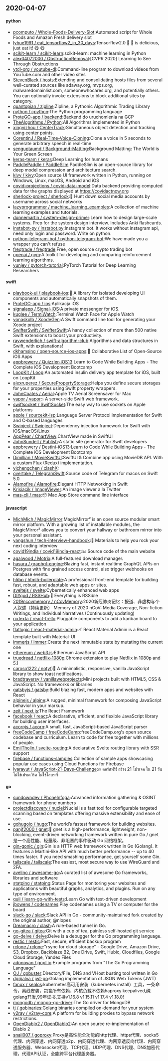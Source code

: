 ## 2020-04-07

#### python
* [pcomputo / Whole-Foods-Delivery-Slot](https://github.com/pcomputo/Whole-Foods-Delivery-Slot):Automated script for Whole Foods and Amazon Fresh delivery slot
* [lyhue1991 / eat_tensorflow2_in_30_days](https://github.com/lyhue1991/eat_tensorflow2_in_30_days):Tensorflow2.0
🍎
🍊
is delicious, just eat it!
😋
😋
* [scikit-learn / scikit-learn](https://github.com/scikit-learn/scikit-learn):scikit-learn: machine learning in Python
* [alex04072000 / ObstructionRemoval](https://github.com/alex04072000/ObstructionRemoval):[CVPR 2020] Learning to See Through Obstructions
* [ytdl-org / youtube-dl](https://github.com/ytdl-org/youtube-dl):Command-line program to download videos from YouTube.com and other video sites
* [StevenBlack / hosts](https://github.com/StevenBlack/hosts):Extending and consolidating hosts files from several well-curated sources like adaway.org, mvps.org, malwaredomainlist.com, someonewhocares.org, and potentially others. You can optionally invoke extensions to block additional sites by category.
* [quantopian / zipline](https://github.com/quantopian/zipline):Zipline, a Pythonic Algorithmic Trading Library
* [python / cpython](https://github.com/python/cpython):The Python programming language
* [ProteGO-app / backend](https://github.com/ProteGO-app/backend):Backend do uruchomienia na GCP
* [TheAlgorithms / Python](https://github.com/TheAlgorithms/Python):All Algorithms implemented in Python
* [xingyizhou / CenterTrack](https://github.com/xingyizhou/CenterTrack):Simultaneous object detection and tracking using center points.
* [CorentinJ / Real-Time-Voice-Cloning](https://github.com/CorentinJ/Real-Time-Voice-Cloning):Clone a voice in 5 seconds to generate arbitrary speech in real-time
* [senguptaumd / Background-Matting](https://github.com/senguptaumd/Background-Matting):Background Matting: The World is Your Green Screen
* [keras-team / keras](https://github.com/keras-team/keras):Deep Learning for humans
* [PaddlePaddle / PaddleSlim](https://github.com/PaddlePaddle/PaddleSlim):PaddleSlim is an open-source library for deep model compression and architecture search.
* [kivy / kivy](https://github.com/kivy/kivy):Open source UI framework written in Python, running on Windows, Linux, macOS, Android and iOS
* [covid-projections / covid-data-model](https://github.com/covid-projections/covid-data-model):Data backend providing computed data for the graphs displayed at https://covidactnow.org
* [sherlock-project / sherlock](https://github.com/sherlock-project/sherlock):🔎
Hunt down social media accounts by username across social networks
* [lazyprogrammer / machine_learning_examples](https://github.com/lazyprogrammer/machine_learning_examples):A collection of machine learning examples and tutorials.
* [donnemartin / system-design-primer](https://github.com/donnemartin/system-design-primer):Learn how to design large-scale systems. Prep for the system design interview. Includes Anki flashcards.
* [instabot-py / instabot.py](https://github.com/instabot-py/instabot.py):Instagram bot. It works without instagram api, need only login and password. Write on python.
* [python-telegram-bot / python-telegram-bot](https://github.com/python-telegram-bot/python-telegram-bot):We have made you a wrapper you can't refuse
* [freqtrade / freqtrade](https://github.com/freqtrade/freqtrade):Free, open source crypto trading bot
* [openai / gym](https://github.com/openai/gym):A toolkit for developing and comparing reinforcement learning algorithms.
* [yunjey / pytorch-tutorial](https://github.com/yunjey/pytorch-tutorial):PyTorch Tutorial for Deep Learning Researchers

#### swift
* [playbook-ui / playbook-ios](https://github.com/playbook-ui/playbook-ios):📘
A library for isolated developing UI components and automatically snapshots of them.
* [ProteGO-app / ios](https://github.com/ProteGO-app/ios):Aplikacja iOS
* [signalapp / Signal-iOS](https://github.com/signalapp/Signal-iOS):A private messenger for iOS.
* [kuglee / TermiWatch](https://github.com/kuglee/TermiWatch):Terminal Watch Face for Apple Watch
* [yonaskolb / XcodeGen](https://github.com/yonaskolb/XcodeGen):A Swift command line tool for generating your Xcode project
* [SwifterSwift / SwifterSwift](https://github.com/SwifterSwift/SwifterSwift):A handy collection of more than 500 native Swift extensions to boost your productivity.
* [raywenderlich / swift-algorithm-club](https://github.com/raywenderlich/swift-algorithm-club):Algorithms and data structures in Swift, with explanations!
* [dkhamsing / open-source-ios-apps](https://github.com/dkhamsing/open-source-ios-apps):📱
Collaborative List of Open-Source iOS Apps
* [appbrewery / Quizzler-iOS13](https://github.com/appbrewery/Quizzler-iOS13):Learn to Code While Building Apps - The Complete iOS Development Bootcamp
* [LoopKit / Loop](https://github.com/LoopKit/Loop):An automated insulin delivery app template for iOS, built on LoopKit
* [alexruperez / SecurePropertyStorage](https://github.com/alexruperez/SecurePropertyStorage):Helps you define secure storages for your properties using Swift property wrappers.
* [JohnCoates / Aerial](https://github.com/JohnCoates/Aerial):Apple TV Aerial Screensaver for Mac
* [vapor / vapor](https://github.com/vapor/vapor):💧
A server-side Swift web framework.
* [swiftsocket / SwiftSocket](https://github.com/swiftsocket/SwiftSocket):The easy way to use sockets on Apple platforms
* [apple / sourcekit-lsp](https://github.com/apple/sourcekit-lsp):Language Server Protocol implementation for Swift and C-based languages
* [Swinject / Swinject](https://github.com/Swinject/Swinject):Dependency injection framework for Swift with iOS/macOS/Linux
* [AppPear / ChartView](https://github.com/AppPear/ChartView):ChartView made in SwiftUI
* [JohnSundell / Publish](https://github.com/JohnSundell/Publish):A static site generator for Swift developers
* [appbrewery / Destini-iOS13](https://github.com/appbrewery/Destini-iOS13):Learn to Code While Building Apps - The Complete iOS Development Bootcamp
* [Dimillian / MovieSwiftUI](https://github.com/Dimillian/MovieSwiftUI):SwiftUI & Combine app using MovieDB API. With a custom Flux (Redux) implementation.
* [yichengchen / clashX](https://github.com/yichengchen/clashX):
* [overtake / TelegramSwift](https://github.com/overtake/TelegramSwift):Source code of Telegram for macos on Swift 5.0
* [Alamofire / Alamofire](https://github.com/Alamofire/Alamofire):Elegant HTTP Networking in Swift
* [Krisiacik / ImageViewer](https://github.com/Krisiacik/ImageViewer):An image viewer à la Twitter
* [mas-cli / mas](https://github.com/mas-cli/mas):📦
Mac App Store command line interface

#### javascript
* [MichMich / MagicMirror](https://github.com/MichMich/MagicMirror):MagicMirror² is an open source modular smart mirror platform. With a growing list of installable modules, the MagicMirror² allows you to convert your hallway or bathroom mirror into your personal assistant.
* [yangshun / tech-interview-handbook](https://github.com/yangshun/tech-interview-handbook):💯
Materials to help you rock your next coding interview
* [covid19india / covid19india-react](https://github.com/covid19india/covid19india-react):📊
Source code of the main website
* [agalwood / Motrix](https://github.com/agalwood/Motrix):A full-featured download manager.
* [hasura / graphql-engine](https://github.com/hasura/graphql-engine):Blazing fast, instant realtime GraphQL APIs on Postgres with fine grained access control, also trigger webhooks on database events.
* [h5bp / html5-boilerplate](https://github.com/h5bp/html5-boilerplate):A professional front-end template for building fast, robust, and adaptable web apps or sites.
* [sveltejs / svelte](https://github.com/sveltejs/svelte):Cybernetically enhanced web apps
* [DIYgod / RSSHub](https://github.com/DIYgod/RSSHub):🍰
Everything is RSSible
* [2019ncovmemory / nCovMemory](https://github.com/2019ncovmemory/nCovMemory):2020新冠肺炎记忆：报道、非虚构与个人叙述（持续更新） Memory of 2020 nCoV: Media Coverage, Non-fiction Writings, and Individual Narratives (Continuously updating)
* [rcdexta / react-trello](https://github.com/rcdexta/react-trello):Pluggable components to add a kanban board to your application
* [flatlogic / react-material-admin](https://github.com/flatlogic/react-material-admin):☄️
React Material Admin is a React template built with Material-UI
* [immerjs / immer](https://github.com/immerjs/immer):Create the next immutable state by mutating the current one
* [ethereum / web3.js](https://github.com/ethereum/web3.js):Ethereum JavaScript API
* [truedread / netflix-1080p](https://github.com/truedread/netflix-1080p):Chrome extension to play Netflix in 1080p and 5.1
* [caroso1222 / notyf](https://github.com/caroso1222/notyf):👻
A minimalistic, responsive, vanilla JavaScript library to show toast notifications.
* [bradtraversy / vanillawebprojects](https://github.com/bradtraversy/vanillawebprojects):Mini projects built with HTML5, CSS & JavaScript. No frameworks or libraries
* [gatsbyjs / gatsby](https://github.com/gatsbyjs/gatsby):Build blazing fast, modern apps and websites with React
* [alpinejs / alpine](https://github.com/alpinejs/alpine):A rugged, minimal framework for composing JavaScript behavior in your markup.
* [zeit / next.js](https://github.com/zeit/next.js):The React Framework
* [facebook / react](https://github.com/facebook/react):A declarative, efficient, and flexible JavaScript library for building user interfaces.
* [acornjs / acorn](https://github.com/acornjs/acorn):A small, fast, JavaScript-based JavaScript parser
* [freeCodeCamp / freeCodeCamp](https://github.com/freeCodeCamp/freeCodeCamp):freeCodeCamp.org's open source codebase and curriculum. Learn to code for free together with millions of people.
* [EmilTholin / svelte-routing](https://github.com/EmilTholin/svelte-routing):A declarative Svelte routing library with SSR support
* [firebase / functions-samples](https://github.com/firebase/functions-samples):Collection of sample apps showcasing popular use cases using Cloud Functions for Firebase
* [lvarayut / JavaScript-21-Days-Challenge](https://github.com/lvarayut/JavaScript-21-Days-Challenge):🔥
คอร์สฟรี! สร้าง 21 โปรเจค ใน 21 วัน ไม่ใช้เฟรมเวิร์ค ไม่ใช้ไลบรารี

#### go
* [sundowndev / PhoneInfoga](https://github.com/sundowndev/PhoneInfoga):Advanced information gathering & OSINT framework for phone numbers
* [projectdiscovery / nuclei](https://github.com/projectdiscovery/nuclei):Nuclei is a fast tool for configurable targeted scanning based on templates offering massive extensibility and ease of use.
* [gohugoio / hugo](https://github.com/gohugoio/hugo):The world’s fastest framework for building websites.
* [panjf2000 / gnet](https://github.com/panjf2000/gnet):🚀
gnet is a high-performance, lightweight, non-blocking, event-driven networking framework written in pure Go./ gnet 是一个高性能、轻量级、非阻塞的事件驱动 Go 网络框架。
* [gin-gonic / gin](https://github.com/gin-gonic/gin):Gin is a HTTP web framework written in Go (Golang). It features a Martini-like API with much better performance -- up to 40 times faster. If you need smashing performance, get yourself some Gin.
* [tailscale / tailscale](https://github.com/tailscale/tailscale):The easiest, most secure way to use WireGuard and 2FA.
* [avelino / awesome-go](https://github.com/avelino/awesome-go):A curated list of awesome Go frameworks, libraries and software
* [statping / statping](https://github.com/statping/statping):Status Page for monitoring your websites and applications with beautiful graphs, analytics, and plugins. Run on any type of environment.
* [quii / learn-go-with-tests](https://github.com/quii/learn-go-with-tests):Learn Go with test-driven development
* [jbowens / codenames](https://github.com/jbowens/codenames):Play codenames using a TV or computer for the board
* [slack-go / slack](https://github.com/slack-go/slack):Slack API in Go - community-maintained fork created by the original author, @nlopes
* [Dreamacro / clash](https://github.com/Dreamacro/clash):A rule-based tunnel in Go.
* [go-gitea / gitea](https://github.com/go-gitea/gitea):Git with a cup of tea, painless self-hosted git service
* [go-delve / delve](https://github.com/go-delve/delve):Delve is a debugger for the Go programming language.
* [restic / restic](https://github.com/restic/restic):Fast, secure, efficient backup program
* [rclone / rclone](https://github.com/rclone/rclone):"rsync for cloud storage" - Google Drive, Amazon Drive, S3, Dropbox, Backblaze B2, One Drive, Swift, Hubic, Cloudfiles, Google Cloud Storage, Yandex Files
* [adonovan / gopl.io](https://github.com/adonovan/gopl.io):Example programs from "The Go Programming Language"
* [OJ / gobuster](https://github.com/OJ/gobuster):Directory/File, DNS and VHost busting tool written in Go
* [dgrijalva / jwt-go](https://github.com/dgrijalva/jwt-go):Golang implementation of JSON Web Tokens (JWT)
* [fanux / sealos](https://github.com/fanux/sealos):kubernetes高可用安装（kubernetes install）工具，一条命令，离线安装，包含所有依赖，内核负载不依赖haproxy keepalived,纯golang开发,99年证书,支持v1.16.8 v1.15.11 v1.17.4 v1.18.0!
* [mongodb / mongo-go-driver](https://github.com/mongodb/mongo-go-driver):The Go driver for MongoDB
* [tj / gobinaries](https://github.com/tj/gobinaries):Golang binaries compiled on-demand for your system
* [v2ray / v2ray-core](https://github.com/v2ray/v2ray-core):A platform for building proxies to bypass network restrictions.
* [OpenDiablo2 / OpenDiablo2](https://github.com/OpenDiablo2/OpenDiablo2):An open source re-implementation of Diablo 2
* [snail007 / goproxy](https://github.com/snail007/goproxy):Proxy是高性能全功能的http代理、https代理、socks5代理、内网穿透、内网穿透p2p、内网穿透代理、内网穿透反向代理、内网穿透服务器、Websocket代理、TCP代理、UDP代理、DNS代理、DNS加密代理，代理API认证，全能跨平台代理服务器。
